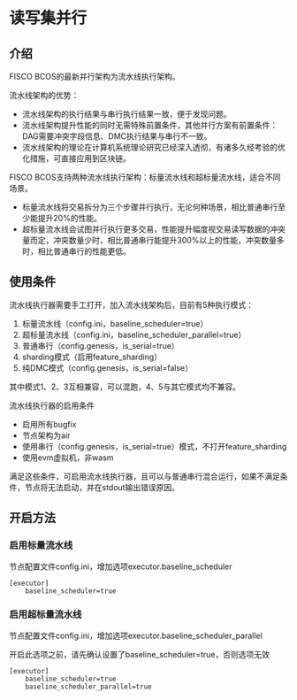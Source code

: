 # 读写集并行

## 介绍

FISCO BCOS的最新并行架构为流水线执行架构。

流水线架构的优势：
- 流水线架构的执行结果与串行执行结果一致，便于发现问题。
- 流水线架构提升性能的同时无需特殊前置条件，其他并行方案有前置条件：DAG需要冲突字段信息、DMC执行结果与串行不一致。
- 流水线架构的理论在计算机系统理论研究已经深入透彻，有诸多久经考验的优化措施，可直接应用到区块链。

FISCO BCOS支持两种流水线执行架构：标量流水线和超标量流水线，适合不同场景。
- 标量流水线将交易拆分为三个步骤并行执行，无论何种场景，相比普通串行至少能提升20%的性能。
- 超标量流水线会试图并行执行更多交易，性能提升幅度视交易读写数据的冲突量而定，冲突数量少时，相比普通串行能提升300%以上的性能，冲突数量多时，相比普通串行的性能更低。

## 使用条件

流水线执行器需要手工打开，加入流水线架构后，目前有5种执行模式：
1. 标量流水线（config.ini，baseline_scheduler=true）
1. 超标量流水线（config.ini，baseline_scheduler_parallel=true）
1. 普通串行（config.genesis，is_serial=true）
1. sharding模式（启用feature_sharding）
1. 纯DMC模式（config.genesis，is_serial=false）

其中模式1、2、3互相兼容，可以混跑，4、5与其它模式均不兼容。

流水线执行器的启用条件
- 启用所有bugfix
- 节点架构为air
- 使用串行（config.genesis，is_serial=true）模式，不打开feature_sharding
- 使用evm虚拟机，非wasm

满足这些条件，可启用流水线执行器，且可以与普通串行混合运行，如果不满足条件，节点将无法启动，并在stdout输出错误原因。

## 开启方法

### 启用标量流水线

节点配置文件config.ini，增加选项executor.baseline_scheduler

```
[executor]
    baseline_scheduler=true
```

### 启用超标量流水线

节点配置文件config.ini，增加选项executor.baseline_scheduler_parallel

开启此选项之前，请先确认设置了baseline_scheduler=true，否则选项无效

```
[executor]
    baseline_scheduler=true
    baseline_scheduler_parallel=true
```

